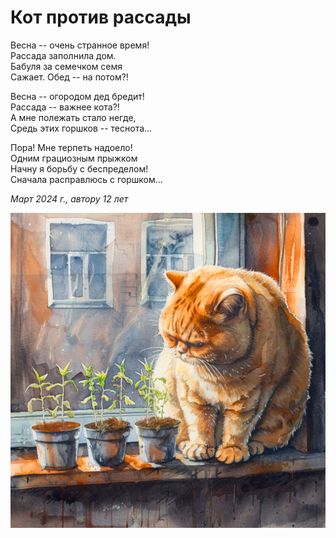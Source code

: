 # Кот против рассады

Весна -- очень странное время!  
Рассада заполнила дом.  
Бабуля за семечком семя  
Сажает. Обед -- на потом?!

Весна -- огородом дед бредит!  
Рассада -- важнее кота?!  
А мне полежать стало негде,  
Средь этих горшков -- теснота...

Пора! Мне терпеть надоело!  
Одним грациозным прыжком  
Начну я борьбу с беспределом!  
Сначала расправлюсь с горшком...

*Март 2024 г., автору 12 лет*

![Кот против рассады](../images/cat-vs-plants.jpg)
